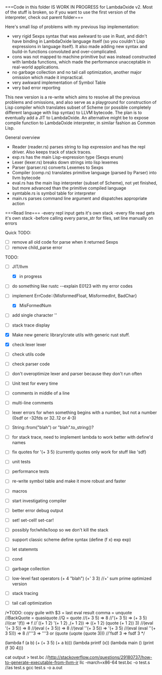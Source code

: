 

===Code in this folder IS WORK IN PROGRESS for LambdaOxide v2. Most of the stuff is broken, so if you want to use the first version of the interpreter, check out parent folder===


Here's small lisp of problems with my previous lisp implementation:
- very rigid Sexps syntax that was awkward to use in Rust, and didn't have binding in LambdaOxide language itself (so you couldn't Lisp expressions in language itself). It also made adding new syntax and build-in functions convoluted and over-complicated.
- cons was not mapped to machine primitive but was instead constructed with lambda functions, which made the performance unacceptable in real-world applications.
- no garbage collection and no tail call optimization, another major omission which made it impractical.
- very awkward implementation of Symbol Table
- very bad error reporting

This new version is a re-write which aims to resolve all the previous problems and omissions, and also serve as a playground for construction of Lisp compiler which translates subset of Scheme (or possible completely different language with lisp syntax) to LLVM bytecode. The plan is to eventually add a JIT to LambdaOxide. An alternative might be to expose compile function to LambdaOxide interpreter, in similar fashion as Common Lisp.

General overview
- Reader (reader.rs) parses string to lisp expression and has the repl driver. Also keeps track of stack traces.
- exp.rs has the main Lisp-expression type (Sexps enum)
- Lexer (lexer.rs) breaks down strings into lisp lexemes
- Parser (parser.rs) converts Lexemes to Sexps
- Compiler (comp.rs) translates primitive language (parsed by Parser) into llvm bytecode
- eval.rs has the main lisp interpreter (subset of Scheme), not yet finished, but more advanced than the primitive compiled language
- symtable.rs is symbol table for interpreter
- main.rs parses command line argument and dispatches appropriate action

===Read line===
-every repl input gets it's own stack
-every file read gets it's own stack
-before calling every parse_str for files, set line manually on errors

Quick TODO:
- [ ] remove all old code for parse when it returned Sexps
- [ ] remove child_parse error

TODO:
- [ ] JIT/llvm
   - [x] in progress
- [ ] do something like rustc --explain E0123 with my error codes
- [ ] implement ErrCode::{MisformedFloat, MisformedInt, BadChar}
   - [x] MisFormedNum
- [ ] add single character ''
- [ ] stack trace display
- [x] Make new generic library/crate utils with generic rust stuff.
- [x] check lexer lexer
- [ ] check utils code
- [ ] check parser code
- [ ] don't overoptimize lexer and parser because they don't run often
- [ ] Unit test for every time
- [ ] comments in middle of a line
- [ ] multi-line comments
- [ ] lexer errors for when something begins with a number, but not a number (0sdf or -32fds or 32..12 or 4-3)
- [ ] String::from("blah") or "blah".to_string()?
- [ ] for stack trace, need to implement lambda to work better with define'd names
- [ ] fix quotes for '(+ 3 5) (currently quotes only work for stuff like 'sdf)
- [ ] unit tests
- [ ] performance tests
- [ ] re-write symbol table and make it more robust and faster
- [ ] macros
- [ ] start investigating compiler
- [ ] better error debug output
- [ ] set! set-cell! set-car!
- [ ] possibly for/while/loop so we don't kill the stack
- [ ] support classic scheme define syntax (define (f x) exp exp)
- [ ] let statemnts
- [ ] cond
- [ ] garbage collection
- [ ] low-level fast operators (+ 4 "blah") (+' 3 3) //+' sum prime optimized version
- [ ] stack tracing
- [ ] tail call optimization


/*TODO: copy guile with $3 = last eval result
comma = unquote
//BackQuote = quasiquote
//Q = quote
//(+ 3 5) => 8
//'(+ 3 5) => (+ 3 5)
//(car '(f)) => f
//`((+ 1 2) '(+ 1 2) ,(+ 1 2)) => ((+ 1 2) (quote (+ 1 2)) 3)
//(eval '(+ 3 5)) => 8
//(eval (+ 3 5)) => 8
//(eval ''(+ 3 5)) => '(+ 3 5)
//(eval (eval ''(+ 3 5))) => 8
//'''3 => '''3 or (quote (uqote (quote 3)))
//'fsdf 3 => fsdf 3
*/

(lambda f (a b) (+ (+ 3 5) (+ a b)))
(lambda printf (x))
(lambda main () (print (f 30 4)))

cat output > test.bc
//http://stackoverflow.com/questions/29180737/how-to-generate-executable-from-llvm-ir
llc -march=x86-64 test.bc -o test.s
//as test.s
gcc test.s -o a.out

